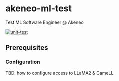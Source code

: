 # akeneo-ml-test

Test ML Software Engineer @ Akeneo

[![unit-test](https://github.com/pierrelemee/akeneo-ml-test/actions/workflows/unit-test.yml/badge.svg)](https://github.com/pierrelemee/akeneo-ml-test/actions/workflows/unit-test.yml)


## Prerequisites

### Configuration

TBD: how to configure access to LLaMA2 & CameLL